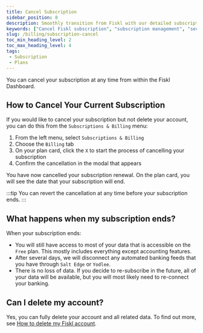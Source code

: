 ```yaml
---
title: Cancel Subscription
sidebar_position: 8
description: Smoothly transition from Fiskl with our detailed subscription cancellation guide. Ensure secure handling of your business data.
keywords: ["Cancel Fiskl subscription", "subscription management", "secure data", "termination guide", "billing"]
slug: /billing/subscription-cancel
toc_min_heading_level: 2
toc_max_heading_level: 4
tags:
 - Subscription
 - Plans
---
```


You can cancel your subscription at any time from within the Fiskl Dashboard.

## How to Cancel Your Current Subscription

If you would like to cancel your subscription but not delete your account, you can do this from the `Subscriptions & Billing` menu:

1. From the left menu, select `Subscriptions & Billing`
1. Choose the `Billing` tab
1. On your plan card, click the `X` to start the process of cancelling your subscription
1. Confirm the cancellation in the modal that appears

You have now cancelled your subscription renewal. On the plan card, you will see the date that your subscription will end.

:::tip
You can revert the cancellation at any time before your subscription ends.
:::

## What happens when my subscription ends?

When your subscription ends:

- You will still have access to most of your data that is accessible on the `Free` plan. This mostly includes everything except accounting features.
- After several days, we will disconnect any automated banking feeds that you have through `Salt Edge` or `Yodlee`.
- There is no loss of data. If you decide to re-subscribe in the future, all of your data will be available, but you will most likely need to re-connect your banking.

## Can I delete my account?

Yes, you can fully delete your account and all related data. To find out more, see [How to delete my Fiskl account](./delete-account.md).
